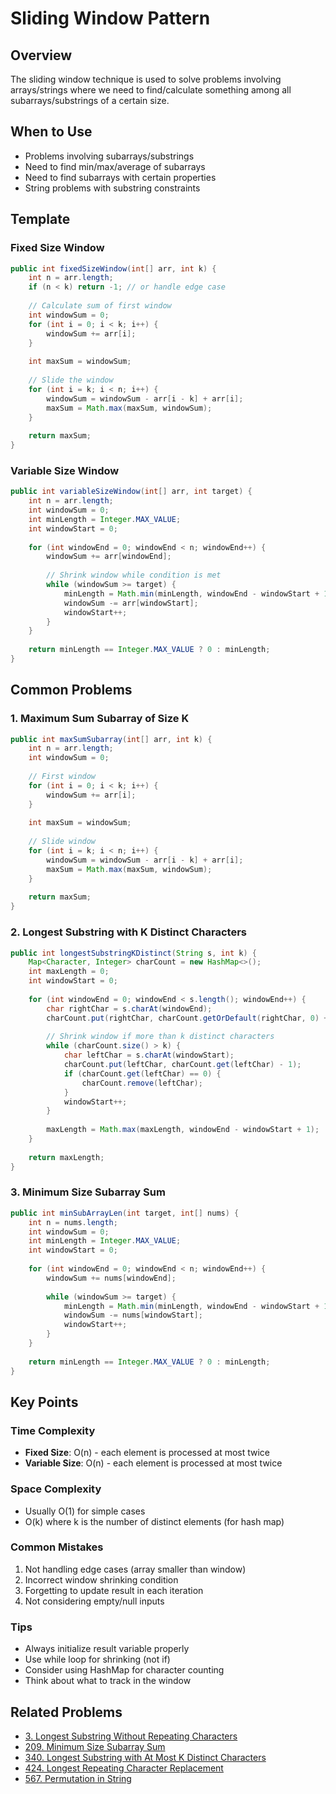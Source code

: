 # Sliding Window Pattern

## Overview
The sliding window technique is used to solve problems involving arrays/strings where we need to find/calculate something among all subarrays/substrings of a certain size.

## When to Use
- Problems involving subarrays/substrings
- Need to find min/max/average of subarrays
- Need to find subarrays with certain properties
- String problems with substring constraints

## Template

### Fixed Size Window
```java
public int fixedSizeWindow(int[] arr, int k) {
    int n = arr.length;
    if (n < k) return -1; // or handle edge case
    
    // Calculate sum of first window
    int windowSum = 0;
    for (int i = 0; i < k; i++) {
        windowSum += arr[i];
    }
    
    int maxSum = windowSum;
    
    // Slide the window
    for (int i = k; i < n; i++) {
        windowSum = windowSum - arr[i - k] + arr[i];
        maxSum = Math.max(maxSum, windowSum);
    }
    
    return maxSum;
}
```

### Variable Size Window
```java
public int variableSizeWindow(int[] arr, int target) {
    int n = arr.length;
    int windowSum = 0;
    int minLength = Integer.MAX_VALUE;
    int windowStart = 0;
    
    for (int windowEnd = 0; windowEnd < n; windowEnd++) {
        windowSum += arr[windowEnd];
        
        // Shrink window while condition is met
        while (windowSum >= target) {
            minLength = Math.min(minLength, windowEnd - windowStart + 1);
            windowSum -= arr[windowStart];
            windowStart++;
        }
    }
    
    return minLength == Integer.MAX_VALUE ? 0 : minLength;
}
```

## Common Problems

### 1. Maximum Sum Subarray of Size K
```java
public int maxSumSubarray(int[] arr, int k) {
    int n = arr.length;
    int windowSum = 0;
    
    // First window
    for (int i = 0; i < k; i++) {
        windowSum += arr[i];
    }
    
    int maxSum = windowSum;
    
    // Slide window
    for (int i = k; i < n; i++) {
        windowSum = windowSum - arr[i - k] + arr[i];
        maxSum = Math.max(maxSum, windowSum);
    }
    
    return maxSum;
}
```

### 2. Longest Substring with K Distinct Characters
```java
public int longestSubstringKDistinct(String s, int k) {
    Map<Character, Integer> charCount = new HashMap<>();
    int maxLength = 0;
    int windowStart = 0;
    
    for (int windowEnd = 0; windowEnd < s.length(); windowEnd++) {
        char rightChar = s.charAt(windowEnd);
        charCount.put(rightChar, charCount.getOrDefault(rightChar, 0) + 1);
        
        // Shrink window if more than k distinct characters
        while (charCount.size() > k) {
            char leftChar = s.charAt(windowStart);
            charCount.put(leftChar, charCount.get(leftChar) - 1);
            if (charCount.get(leftChar) == 0) {
                charCount.remove(leftChar);
            }
            windowStart++;
        }
        
        maxLength = Math.max(maxLength, windowEnd - windowStart + 1);
    }
    
    return maxLength;
}
```

### 3. Minimum Size Subarray Sum
```java
public int minSubArrayLen(int target, int[] nums) {
    int n = nums.length;
    int windowSum = 0;
    int minLength = Integer.MAX_VALUE;
    int windowStart = 0;
    
    for (int windowEnd = 0; windowEnd < n; windowEnd++) {
        windowSum += nums[windowEnd];
        
        while (windowSum >= target) {
            minLength = Math.min(minLength, windowEnd - windowStart + 1);
            windowSum -= nums[windowStart];
            windowStart++;
        }
    }
    
    return minLength == Integer.MAX_VALUE ? 0 : minLength;
}
```

## Key Points

### Time Complexity
- **Fixed Size**: O(n) - each element is processed at most twice
- **Variable Size**: O(n) - each element is processed at most twice

### Space Complexity
- Usually O(1) for simple cases
- O(k) where k is the number of distinct elements (for hash map)

### Common Mistakes
1. Not handling edge cases (array smaller than window)
2. Incorrect window shrinking condition
3. Forgetting to update result in each iteration
4. Not considering empty/null inputs

### Tips
- Always initialize result variable properly
- Use while loop for shrinking (not if)
- Consider using HashMap for character counting
- Think about what to track in the window

## Related Problems
- [3. Longest Substring Without Repeating Characters](https://leetcode.com/problems/longest-substring-without-repeating-characters/)
- [209. Minimum Size Subarray Sum](https://leetcode.com/problems/minimum-size-subarray-sum/)
- [340. Longest Substring with At Most K Distinct Characters](https://leetcode.com/problems/longest-substring-with-at-most-k-distinct-characters/)
- [424. Longest Repeating Character Replacement](https://leetcode.com/problems/longest-repeating-character-replacement/)
- [567. Permutation in String](https://leetcode.com/problems/permutation-in-string/)

